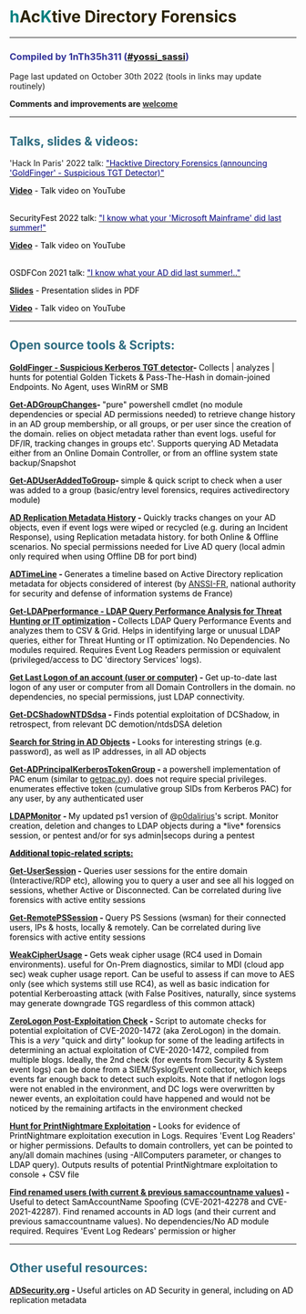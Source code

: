<h1 style="color: #5e9ca0;"><span style="color: #008080;">h</span><span style="color: #2b2301;">Ac</span><span style="color: #008080;">K</span><span style="color: #2b2301;">tive Directory Forensics</span></h1>
<hr />
<h3 style="color: #2e6c80;"><span style="color: #333399;">Compiled by 1nTh35h311 (<a title="#yossi_sassi" href="https://twitter.com/yossi_sassi" target="_blank">#yossi_sassi</a>)</span></h3>
<p>Page last updated on October 30th 2022 (tools in links may update routinely)</p>
<p><strong>Comments and improvements are <a href="mailto:yossis@protonmail.com" target="_blank"><span style="color: #333333;">welcome</span></a></strong></p>
<hr />
<h2 style="color: #2e6c80;">Talks, slides &amp; videos:</h2>
'Hack In Paris' 2022 talk: <a title="&quot;I know what your 'Microsoft Mainframe' did last summer!&quot;" href="https://hackinparis.com/archives/2022/#talk-2022-i-know-what-your-microsoft-mainframe-did-last-summer-hacktive-directory-forensics" target="_blank"><span style="color: #000080;">"Hacktive Directory Forensics (announcing 'GoldFinger' - Suspicious TGT Detector)"</span></a></span> <span style="color: #000000;">
<p><a title="Talk video on youtube" href="https://www.youtube.com/watch?v=a9LKT49JSd0" target="_blank"><strong>Video</strong></a> - Talk video on YouTube</p>
<BR>SecurityFest 2022 talk: <a title="&quot;I know what your 'Microsoft Mainframe' did last summer!&quot;" href="https://securityfest.com/speakers/2022/i-know-what-your-microsoft-mainframe-did-last-summer-hacktive-directory-forensics/" target="_blank"><span style="color: #000080;">"I know what your 'Microsoft Mainframe' did last summer!"</span></a></span> <span style="color: #000000;">
<p><a title="Talk video on youtube" href="https://youtu.be/PXHmXvWcJPY" target="_blank"><strong>Video</strong></a> - Talk video on YouTube</p>
<BR>OSDFCon 2021 talk: <a title="&quot;I know what your AD did last summer!..&quot;" href="https://www.osdfcon.org/events_2021/i-know-what-your-ad-did-last-summer/" target="_blank"><span style="color: #000080;">"I know what your AD did last summer!.."</span></a></span> <span style="color: #000000;">
<p><a href="https://s3.amazonaws.com/resources.osdfcon.org/presentations/2021/Yossi_Sassi_What_Your_AD_Did_Last_Summer_OSDFCon_2021.pdf" target="_blank"><strong>Slides</strong></a> - Presentation slides in PDF</p>
<p><a title="Talk video on youtube" href="https://www.youtube.com/watch?v=0WG186KOkLc" target="_blank"><strong>Video</strong></a> - Talk video on YouTube</p>
<hr />
<h2 style="color: #2e6c80;">Open source tools &amp; Scripts:</h2>
<p><strong><a title="GoldFinger - Suspicious Kerberos TGT detector" href="https://github.com/YossiSassi/GoldFinger-Suspicious_TGT_Hunter" target="_blank">GoldFinger - Suspicious Kerberos TGT detector</a>- </strong>Collects | analyzes | hunts for potential Golden Tickets & Pass-The-Hash in domain-joined Endpoints. No Agent, uses WinRM or SMB</p>
<p><strong><a title="Get-ADGroupChanges" href="https://github.com/YossiSassi/Get-ADGroupChanges" target="_blank">Get-ADGroupChanges</a>- </strong>"pure" powershell cmdlet (no module dependencies or special AD permissions needed) to retrieve change history in an AD group membership, or all groups, or per user since the creation of the domain. relies on object metadata rather than event logs. useful for DF/IR, tracking changes in groups etc'. Supports querying AD Metadata either from an Online Domain Controller, or from an offline system state backup/Snapshot</p>
<p><strong><a title="Get-ADUserAddedToGroup" href="https://github.com/YossiSassi/Get-ADUserAddedToGroup" target="_blank">Get-ADUserAddedToGroup</a>- </strong>simple &amp; quick script to check when a user was added to a group (basic/entry level forensics, requires activedirectory module)</p>
<p><strong><a title="AD Replication Metadata History" href="https://github.com/YossiSassi/AD-Replication-Metadata" target="_blank">AD Replication Metadata History</a> - </strong>Quickly tracks changes on your AD objects, even if event logs were wiped or recycled (e.g. during an Incident Response), using Replication metadata history. for both Online &amp; Offline scenarios. No special permissions needed for Live AD query (local admin only required when using Offline DB for port bind)<strong><br /></strong></p>
<p><strong><a href="https://github.com/ANSSI-FR/ADTimeline" target="_blank" rel="noopener">ADTimeLine</a> - </strong>Generates a timeline based on Active Directory replication metadata for objects considered of interest (by <a href="https://www.ssi.gouv.fr/" target="_blank">ANSSI-FR</a>, national authority for security and defense of information systems de France)</p>
<p><strong><a title="Get-LDAPperformance - LDAP Query Performance Analysis for Threat Hunting or IT optimization" href="https://github.com/YossiSassi/Get-LDAPperformance" target="_blank" rel="noopener">Get-LDAPperformance - LDAP Query Performance Analysis for Threat Hunting or IT optimization</a> - </strong>Collects LDAP Query Performance Events and analyzes them to CSV & Grid. Helps in identifying large or unusual LDAP queries, either for Threat Hunting or IT optimization. No Dependencies. No modules required. Requires Event Log Readers permission or equivalent (privileged/access to DC 'directory Services' logs).</p>
<p><strong><a title="Get Last Logon of an account (user or computer)" href="https://github.com/YossiSassi/Get-LastLogon" target="_blank">Get Last Logon of an account (user or computer)</a> - </strong>Get up-to-date last logon of any user or computer from all Domain Controllers in the domain. no dependencies, no special permissions, just LDAP connectivity.</p>
<p><strong><a title="Get-DCShadowNTDSdsa" href="https://github.com/YossiSassi/Get-DCShadowNTDSdsa" target="_blank" rel="noopener">Get-DCShadowNTDSdsa</a> - </strong>Finds potential exploitation of DCShadow, in retrospect, from relevant DC demotion/ntdsDSA deletion</p>
<p><strong><a title="Search for String in AD Objects" href="https://github.com/YossiSassi/Misc_Tools/blob/main/Search%20for%20string%20in%20AD%20Objects.ps1" target="_blank">Search for String in AD Objects</a> - </strong>Looks for interesting strings (e.g. password), as well as IP addresses, in all AD objects</p>
<p><strong><a title="Get-ADPrincipalKerberosTokenGroup" href="https://github.com/YossiSassi/Get-ADPrincipalKerberosTokenGroup" target="_blank">Get-ADPrincipalKerberosTokenGroup</a> - </strong>a powershell implementation of PAC enum (similar to <a title="getpac.py" href="https://github.com/SecureAuthCorp/impacket/blob/master/examples/getPac.py" target="_blank">getpac.py</a>). does not require special privileges. enumerates effective token (cumulative group SIDs from Kerberos PAC) for any user, by any authenticated user</p>
<p><strong><a href="https://github.com/YossiSassi/LDAPmonitor" target="_blank" rel="noopener">LDAPMonitor</a> - </strong>My updated ps1 version of @<a href="https://github.com/p0dalirius/LDAPmonitor" target="_blank">p0dalirius</a>'s script. Monitor creation, deletion and changes to LDAP objects during a *live* forensics session, or pentest and/or for sys admin|secops during a pentest</p>
<p><span style="text-decoration: underline;"><strong>Additional topic-related scripts:</strong></span></p>
<p><strong><a title="Get-UserSession" href="https://github.com/YossiSassi/Get-UserSession" target="_blank" rel="noopener">Get-UserSession</a> - </strong>Queries user sessions for the entire domain (Interactive/RDP etc), allowing you to query a user and see all his logged on sessions, whether Active or Disconnected. Can be correlated during live forensics with active entity sessions</p>
<p><strong><a title="Get-RemotePSSession" href="https://github.com/YossiSassi/Get-RemotePSSession" target="_blank">Get-RemotePSSession</a>&nbsp;- </strong>Query PS Sessions (wsman) for their connected users, IPs &amp; hosts, locally &amp; remotely. Can be correlated during live forensics with active entity sessions</p>
<p><strong><a title="WeakCipherUsage" href="https://github.com/YossiSassi/WeakCipherUsage" target="_blank">WeakCipherUsage</a> - </strong>Gets weak cipher usage (RC4 used in Domain environments). useful for On-Prem diagnostics, similar to MDI (cloud app sec) weak cupher usage report.&nbsp;Can be useful to assess if can move to AES only (see which systems still use RC4), as well as basic indication for potential Kerberoasting attack (with False Positives, naturally, since systems may generate downgrade TGS regardless of this common attack)</p>
<p><strong><a title="ZeroLogon Post-Exploitation Check" href="https://github.com/YossiSassi/ZeroLogon-Exploitation-Check" target="_blank" rel="noopener">ZeroLogon Post-Exploitation Check</a> - </strong>Script to automate checks for potential exploitation of CVE-2020-1472 (aka ZeroLogon) in the domain. This is a <em>very</em> "quick and dirty" lookup for some of the leading artifects in determining an actual exploitation of CVE-2020-1472, compiled from multiple blogs. Ideally, the 2nd check (for events from Security &amp; System event logs) can be done from a SIEM/Syslog/Event collector, which keeps events far enough back to detect such exploits. Note that if netlogon logs were not enabled in the environment, and DC logs were overwritten by newer events, an exploitation could have happened and would not be noticed by the remaining artifacts in the environment checked</p>
<p><strong><a title="Hunt for PrintNightmare Exploitation" href="https://github.com/YossiSassi/HuntPrintNightmareExploitation" target="_blank">Hunt for PrintNightmare Exploitation</a> - </strong>Looks for evidence of PrintNightmare exploitation execution in Logs. Requires 'Event Log Readers' or higher permissions. Defaults to domain controllers, yet can be pointed to any/all domain machines (using -AllComputers parameter, or changes to LDAP query). Outputs results of potential PrintNightmare exploitation to console + CSV file</p>
<p><strong><a title="Find renamed users (with updated &amp; previous samaccountname values)" href="https://github.com/YossiSassi/Misc_Tools/blob/main/Find%20renamed%20users%20-%20get%20current%20%26%20previous%20samAccountName.ps1" target="_blank"> Find renamed users (with current &amp; previous samaccountname values)</a> - </strong>Useful to detect SamAccountName Spoofing (CVE-2021-42278 and CVE-2021-42287). Find renamed accounts in AD logs (and their current and previous samaccountname values). No dependencies/No AD module required. Requires 'Event Log Redears' permission or higher</p>
<hr />
<h2 style="color: #2e6c80;">Other useful resources:</h2>
<p><strong><a title="ADSecurity.org" href="https://adsecurity.org/" target="_blank" rel="noopener">ADSecurity.org</a> - </strong>Useful articles on AD Security in general, including on AD replication metadata</p>
<!--<p><strong><a title="Hunting with AD Repl metadata" href="http://www.harmj0y.net/blog/defense/hunting-with-active-directory-replication-metadata/" target="_blank" rel="noopener">Hunting with AD Replication metadata</a> - </strong>article on AD repl metadata, from another cool blog by <a title="harmj0y.net" href="http://www.harmj0y.net/blog/" target="_blank">harmj0y</a></p>-->
<p>&nbsp;</p>
